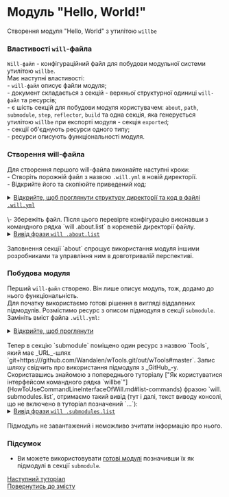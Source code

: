 # Модуль "Hello, World!"

Створення модуля "Hello, World" з утилітою `willbe`

### <a name="will-file-futures"></a> Властивості `will`-файла
`Will-файл` - конфігураційний файл для побудови модульної системи утилітою `willbe`.  
Має наступні властивості:  
\- `will-файл` описує файли модуля;  
\- документ складається з секцій - верхньої структурної одиницi `will-файл` та ресурсів;  
\- є шість секцій для побудови модуля користувачем: `about`, `path`, `submodule`, `step`, `reflector`, `build` та одна секція, яка генерується утилітою `willbe` при експорті модуля - секція `exported`;  
\- секції об'єднують ресурси одного типу;  
\- ресурси описують функціональності модуля.

### <a name="will-file-creation"></a> Створення will-файла  
Для створення першого will-файла виконайте наступні кроки:  
\- Cтворіть порожній файл з назвою `.will.yml` в новій директорії.  
\- Відкрийте його та скопіюйте приведений код:  

<details>
  <summary><u>Відкрийте, щоб проглянути структуру директорії та код в файлі <code>.will.yml</code></u></summary> 
    
```
first               # директорія, назва довільна
  └── .will.yml     # конфігураційний файл
  
```

<p>Код в файлі <code>.will.yml</code></p>
    
```yaml
about :
    name : helloWorld
    description : "First module like 'Hello, World!' application"
    version : 0.0.1
    keywords :
        - willbe
```

</details>

</br>
\- Збережіть файл.  
Після цього перевірте конфігурацію виконавши з командного рядка `will .about.list` в кореневій директорії файлу.

<details>
  <summary><u>Вивід фрази <code>will .about.list</code></u></summary>

  ```
[user@user ~]$ will .about.list
Request ".about.list"
  . Read : /path_to_file/.will.yml
. Read 1 will-files in 0.109s
About
 name : 'helloWorld'
 description : 'First module like 'Hello, World!' application'
 version : '0.0.1'
 enabled : 1
 keywords :
   'willbe'

```

</details>

</br>
Заповнення секції `about` спрощує використання модуля іншими розробниками та управління ним в довготривалій перспективі.  

### <a name="first-modules"></a> Побудова модуля  
Перший `will-файл` створено. Він лише описує модуль, тож, додамо до нього функціональність.  
Для початку використаємо готові рішення в вигляді віддалених підмодулів. Розмістимо ресурс з описом підмодуля в секції `submodule`. Замініть вміст файла `.will.yml`:  

<details>
  <summary><u>Відкрийте, щоб проглянути</u></summary> 

```yaml

about :
    name : helloWorld
    description : "First module like 'Hello, World!' application"
    version : 0.0.1
    keywords :
        - willbe

submodule :

    Tools : git+https:///github.com/Wandalen/wTools.git/out/wTools#master

```

<p>Структура директорії</p>

```
first              
  └── .will.yml     
  
```

</details>

</br>
Тепер в секцію `submodule` поміщено один ресурс з назвою `Tools`, який має _URL_-шлях `git+https:///github.com/Wandalen/wTools.git/out/wTools#master`. Запис шляху свідчить про використання підмодуля з _GitHub_-у.  
Скориставшись знайомою з попереднього туторіалу ["Як користуватися інтерфейсом командного рядка `willbe`"](HowToUseCommandLineInterfaceOfWill.md#list-commands) фразою `will. submodules.list`, отримаємо такий вивід (тут і далі, текст виводу консолі, що не включено в туторіал позначений `...`):  

<details>
  <summary><u>Вивід фрази <code>will .submodules.list</code></u></summary> 

```
[user@user ~]$ will .submodules.list
...
 ! Failed to read submodule::Tools, try to download it with .submodules.download or even clean it before downloading
...
  isDownloaded : false
  Exported builds : []

```

</details>

</br>
Підмодуль не завантажений і неможливо зчитати інформацію про нього.

### Підсумок
- Ви можете використовувати [готові модулі](#first-modules) позначивши їх як підмодулі в секції `submodule`.

[Наступний туторіал](SubmodulesImporting.md)   
[Повернутись до змісту](../README.md#tutorials)
